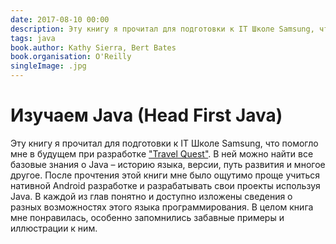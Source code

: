 ```yaml
---
date: 2017-08-10 00:00
description: Эту книгу я прочитал для подготовки к IT Школе Samsung, что помогло мне в будущем при разработке ["Travel Quest"](https://coolone.ru/projects/travel-quest/). В ней можно найти все базовые знания о Java – историю языка, версии, путь развития и многое другое.
tags: java
book.author: Kathy Sierra, Bert Bates
book.organisation: O'Reilly
singleImage: .jpg
---
```

# Изучаем Java (Head First Java)

Эту книгу я прочитал для подготовки к IT Школе Samsung, что помогло мне в будущем при разработке ["Travel Quest"](https://coolone.ru/projects/travel-quest/). В ней можно найти все базовые знания о Java – историю языка, версии, путь развития и многое другое.
После прочтения этой книги мне было ощутимо проще учиться нативной Android разработке и разрабатывать свои проекты используя Java. В каждой из глав понятно и доступно изложены сведения о разных возможностях этого языка программирования.
В целом книга мне понравилась, особенно запомнились забавные примеры и иллюстрации к ним.